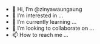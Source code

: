 - 👋 Hi, I’m @zinyawaungaung
- 👀 I’m interested in ...
- 🌱 I’m currently learning ...
- 💞️ I’m looking to collaborate on ...
- 📫 How to reach me ...

<!---
zinyawaungaung/zinyawaungaung is a ✨ special ✨ repository because its `README.md` (this file) appears on your GitHub profile.
You can click the Preview link to take a look at your changes.
--->
